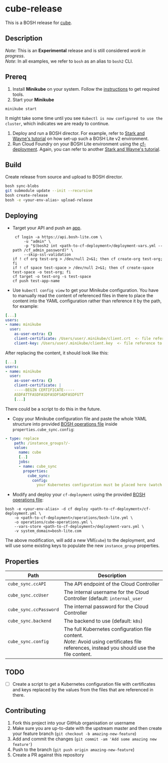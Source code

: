 # cube-release
This is a BOSH release for [cube](https://github.com/julz/cube).

## Description
_Note_: This is an **Experimental** release and is still considered _work in progress_.<br />
_Note_: In all examples, we refer to `bosh` as an alias to `bosh2` CLI.<br />

## Prereq
1. Install **Minikube** on your system. Follow the [instructions](https://github.com/kubernetes/minikube#installation) to get required tools.
1. Start your **Minikube**
```
minikube start
```
It might take some time until you see `Kubectl is now configured to use the cluster`, which indicates we are ready to continue.
1. Deploy and run a BOSH director. For example, refer to [Stark and Wayne's tutorial](http://www.starkandwayne.com/blog/bosh-lite-on-virtualbox-with-bosh2/) on how set-up such a BOSH Lite v2 environment.
1. Run Cloud Foundry on your BOSH Lite environment using the [cf-deployment](https://github.com/cloudfoundry/cf-deployment). Again, you can refer to another [Stark and Wayne's tutorial](https://www.starkandwayne.com/blog/running-cloud-foundry-locally-on-bosh-lite-with-bosh2/).

## Build
Create release from source and upload to BOSH director.
```sh
bosh sync-blobs
git submodule update --init --recursive
bosh create-release
bosh -e <your-env-alias> upload-release
```

## Deploying
- Target your API and push an [app](https://github.com/cloudfoundry/cf-acceptance-tests/tree/master/assets/dora).
  ```
   cf login -a https://api.bosh-lite.com \
       -u "admin" \
       -p "$(bosh2 int <path-to-cf-deployment>/deployment-vars.yml --path /cf_admin_password)" \
       --skip-ssl-validation
  if ! cf org test-org > /dev/null 2>&1; then cf create-org test-org; fi
  if ! cf space test-space > /dev/null 2>&1; then cf create-space test-space -o test-org; fi
  cf target -o test-org -s test-space
  cf push test-app-name
  ```
- Use `kubectl config view` to get your Minikube configuration. You have to manually read the content of referenced files in there to place the content into the YAML configuration rather than reference it by the path, for example:
 ```yaml
 [...]
 users:
 - name: minikube
   user:
     as-user-extra: {}
     client-certificate: /Users/user/.minikube/client.crt  <- file reference to be replaced by plain value
     client-key: /Users/user/.minikube/client.key  <- file reference to be replaced by plain value
 ```
 After replacing the content, it should look like this:
 ```yaml
 [...]
 users:
 - name: minikube
   user:
     as-user-extra: {}
     client-certificate: |
     -----BEGIN CERTIFICATE-----
     ASDFATTFASDFASDFASDFSADFASDFGTT
     [...]
 ```
 There could be a script to do this in the future.
- Copy your Minikube configuration file and paste the whole YAML structure into provided [BOSH operations file](operations/cube-operations.yml) inside `properties.cube_sync.config`:

 ```yaml
 - type: replace
     path: /instance_groups?/-
     value:
       name: cube
       [..]
       jobs:
       - name: cube_sync
         properties:
           cube_sync:
             config:
               your Kubernetes configuration must be placed here (watch for the correct indentation)
 ```
- Modify and deploy your `cf-deployment` using the provided [BOSH operations file](operations/cube-operations.yml):
```
bosh -e <your-env-alias> -d cf deploy <path-to-cf-deployment>/cf-deployment.yml \
    -o <path-to-cf-deployment>/operations/bosh-lite.yml \
    -o operations/cube-operations.yml \
    --vars-store <path-to-cf-deployment>/deployment-vars.yml \
    -v system_domain=bosh-lite.com
```
The above modification, will add a new VM(`cube`) to the deployment, and will use some existing keys to populate the new `instance_group` properties.

## Properties
| Path | Description |
| ------------- | --------------|
| `cube_sync.ccAPI` | The API endpoint of the Cloud Controller |
| `cube_sync.ccUser` | The internal username for the Cloud Controller (default: `internal_user` |
| `cube_sync.ccPassword` | The internal password for the Cloud Controller |
| `cube_sync.backend` | The backend to use (default: `k8s`) |
| `cube_sync.config` | The full Kubernetes configuration file content.<br />_Note_: Avoid using certificates file references, instead you should use the file content. |


## TODO
- [ ] Create a script to get a Kubernetes configuration file with certificates and keys replaced by the values from the files that are referenced in there.


## Contributing
1. Fork this project into your GitHub organisation or username
1. Make sure you are up-to-date with the upstream master and then create your feature branch (`git checkout -b amazing-new-feature`)
1. Add and commit the changes (`git commit -am 'Add some amazing new feature'`)
1. Push to the branch (`git push origin amazing-new-feature`)
1. Create a PR against this repository
